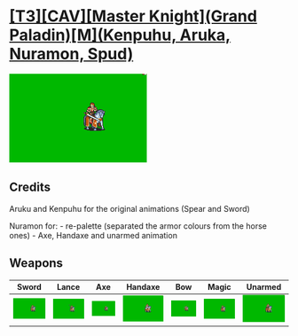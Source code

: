 # [\[T3\]\[CAV\]\[Master Knight\]\(Grand Paladin\)\[M\]\(Kenpuhu, Aruka, Nuramon, Spud\)](./)

<img src="./1.%20Sword%20%7BKenpuhu,%20Aruka%7D/Sword_000.png" alt="[T3][CAV][Master Knight](Grand Paladin)[M](Kenpuhu, Aruka, Nuramon, Spud) standing" />

## Credits

Aruku and Kenpuhu for the original animations (Spear and Sword)

Nuramon for:
	- re-palette (separated the armor colours from the horse ones)
	- Axe, Handaxe and unarmed animation

## Weapons


|Sword |Lance |Axe |Handaxe |Bow |Magic |Unarmed |
|  :---: | :---: | :---: | :---: | :---: | :---: | :---: |
| <img alt="Sword animation" src="./1.%20Sword%20%7BKenpuhu,%20Aruka%7D/Sword.gif" /> | <img alt="Lance animation" src="./2.%20Lance%20%7BKenpuhu,%20Aruka%7D/Lance.gif" /> | <img alt="Axe animation" src="./3.%20Axe%20%7BNuramon%7D/Axe.gif" /> | <img alt="Handaxe animation" src="./4.%20Handaxe%20%7BNuramon%7D/Handaxe.gif" /> | <img alt="Bow animation" src="./5.%20Bow%20%7BNuramon%7D/Bow.gif" /> | <img alt="Magic animation" src="./6.%20Magic%20(Kenpuhu,%20Aruka,%20Spud)/Magic.gif" /> | <img alt="Unarmed animation" src="./8.%20Unarmed%20%7BKenpuhu,%20Aruka%7D/Unarmed.gif" /> |
